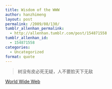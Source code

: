 ```yaml
---
title: Wisdom of the WWW
author: hanzhimeng
layout: post
permalink: /2009/08/130/
tumblr_allenhan_permalink:
  - http://allenhan.tumblr.com/post/154871558
tumblr_allenhan_id:
  - 154871558
categories:
  - Uncategorized
format: quote
---
```

> 树没有皮必死无疑，人不要脸天下无敌

<div class="attribution">
  <a href="http://en.wikipedia.org/wiki/World_Wide_Web">World Wide Web</a>
</div>
